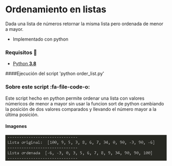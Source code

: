 # Ordenamiento en listas
Dada una lista de números retornar la misma lista pero ordenada de menor a mayor.
- Implementado con python

### Requisitos 🔧
- [Python **3.8**](https://www.python.org/downloads/)

####Ejecución del script
'python order_list.py'


### Sobre este script :fa-file-code-o:
Este script hecho en python permite ordenar una lista con valores númericos de menor a mayor sin usar la funcion sort de python cambiando la posición de dos valores comparados y llevando el número mayor a la última posición.



#### Imagenes
![](https://raw.githubusercontent.com/jromeroc/Ordenamiento_array/master/src/preview.png)
